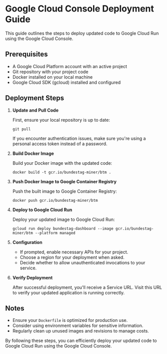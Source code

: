 # Google Cloud Console Deployment Guide

This guide outlines the steps to deploy updated code to Google Cloud Run using the Google Cloud Console.

## Prerequisites

- A Google Cloud Platform account with an active project
- Git repository with your project code
- Docker installed on your local machine
- Google Cloud SDK (gcloud) installed and configured

## Deployment Steps

1. **Update and Pull Code**

   First, ensure your local repository is up to date:

   ```
   git pull
   ```

   If you encounter authentication issues, make sure you're using a personal access token instead of a password.

2. **Build Docker Image**

   Build your Docker image with the updated code:

   ```
   docker build -t gcr.io/bundestag-miner/btm .
   ```


3. **Push Docker Image to Google Container Registry**

   Push the built image to Google Container Registry:

   ```
   docker push gcr.io/bundestag-miner/btm
   ```

4. **Deploy to Google Cloud Run**

   Deploy your updated image to Google Cloud Run:

   ```
   gcloud run deploy bundestag-dashboard --image gcr.io/bundestag-miner/btm --platform managed
   ```


5. **Configuration**

   - If prompted, enable necessary APIs for your project.
   - Choose a region for your deployment when asked.
   - Decide whether to allow unauthenticated invocations to your service.

6. **Verify Deployment**

   After successful deployment, you'll receive a Service URL. Visit this URL to verify your updated application is running correctly.

## Notes

- Ensure your `Dockerfile` is optimized for production use.
- Consider using environment variables for sensitive information.
- Regularly clean up unused images and revisions to manage costs.

By following these steps, you can efficiently deploy your updated code to Google Cloud Run using the Google Cloud Console.
